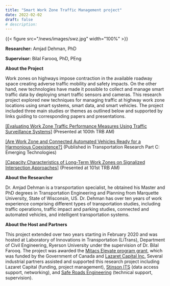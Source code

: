 ```yaml
---
title: "Smart Work Zone Traffic Management project"
date: 2022-02-02
draft: false
# description:
---
```

{{< figure src="/news/images/swz.jpg" width="100%" >}}


<!--more-->
**Researcher:** Amjad Dehman, PhD

**Supervisor:** Bilal Farooq, PhD, PEng

**About the Project**

Work zones on highways impose contraction in the available roadway space creating adverse traffic mobility and safety impacts. On the other hand, new technologies have made it possible to collect and manage smart traffic data by deploying smart traffic sensors and cameras. This research project explored new techniques for managing traffic at highway work zone locations using smart systems, smart data, and smart vehicles. The project included three main studies or themes as outlined below and supported by links guiding to corresponding papers and presentations.

[[Evaluating Work Zone Traffic Performance Measures Using Traffic Surveillance Systems]](/content/projects/smart-mobility/TrafficPerformance_WorkZones.pdf) (Presented at 100th TRB AM)

[[Are Work Zone and Connected Automated Vehicles Ready for a Harmonious Coexistence?]](https://www.sciencedirect.com/science/article/abs/pii/S0968090X21004162) (Published in Transportation Research Part C: Emerging Technologies)

[[Capacity Characteristics of Long-Term Work Zones on Signalized Intersection Approaches]](/content/projects/smart-mobility/CapacityCharacteristics_WZ.pdf) (Presented at 101st TRB AM)

**About the Researcher**

Dr. Amjad Dehman is a transportation specialist, he obtained his Master and PhD degrees in Transportation Engineering and Planning from Marquette University, State of Wisconsin, US. Dr. Dehman has over ten years of work experience comprising different types of transportation studies, including traffic operations, traffic impact and parking studies, connected and automated vehicles, and intelligent transportation systems. 

**About the Host and Partners**

This project extended over two years starting in February 2020 and was hosted at Laboratory of Innovations in Transportation (LiTrans), Department of Civil Engineering, Ryerson University under the supervision of Dr. Bilal Farooq. The project was awarded the [Mitacs Elevate program grant](https://www.mitacs.ca/en/programs/elevate), which was funded by the Government of Canada and [Lazaret Capital Inc.](http://www.lazaretcapital.ca/) Several industrial partners assisted and supported this research project including Lazaret Capital (funding, project management), [Stinson ITS](https://stinsonits.ca/) (data access support, networking), and [Safe Roads Engineering](https://www.saferoadseng.com/) (technical support, supervision). 
